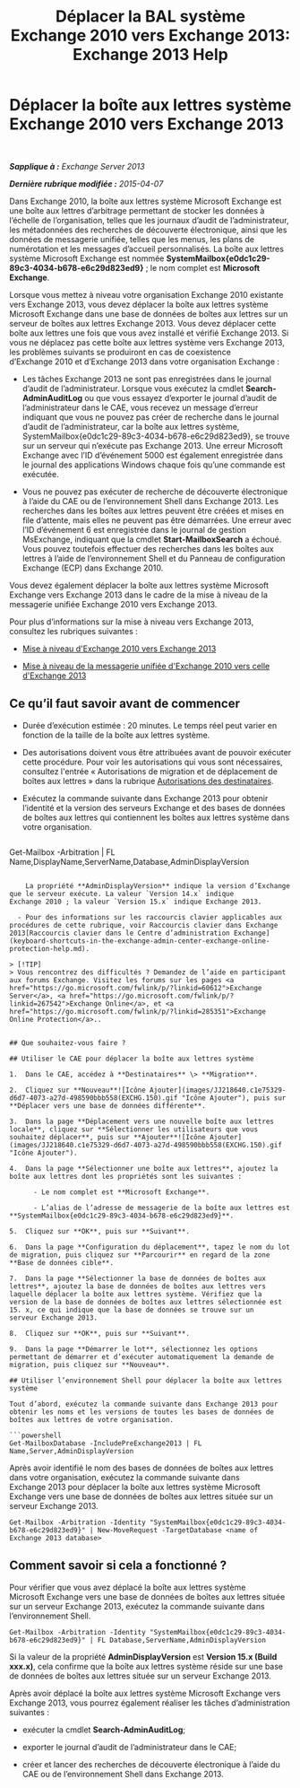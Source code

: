 ﻿---
title: 'Déplacer la BAL système Exchange 2010 vers Exchange 2013: Exchange 2013 Help'
TOCTitle: Déplacer la boîte aux lettres système Exchange 2010 vers Exchange 2013
ms:assetid: a3b03c4e-0bc7-41a2-885c-e9cac37566c8
ms:mtpsurl: https://technet.microsoft.com/fr-fr/library/Dn249849(v=EXCHG.150)
ms:contentKeyID: 54915106
ms.date: 04/24/2018
mtps_version: v=EXCHG.150
ms.translationtype: HT
---

# Déplacer la boîte aux lettres système Exchange 2010 vers Exchange 2013

 

_**Sapplique à :** Exchange Server 2013_

_**Dernière rubrique modifiée :** 2015-04-07_

Dans Exchange 2010, la boîte aux lettres système Microsoft Exchange est une boîte aux lettres d’arbitrage permettant de stocker les données à l’échelle de l’organisation, telles que les journaux d’audit de l’administrateur, les métadonnées des recherches de découverte électronique, ainsi que les données de messagerie unifiée, telles que les menus, les plans de numérotation et les messages d’accueil personnalisés. La boîte aux lettres système Microsoft Exchange est nommée **SystemMailbox{e0dc1c29-89c3-4034-b678-e6c29d823ed9}** ; le nom complet est **Microsoft Exchange**.

Lorsque vous mettez à niveau votre organisation Exchange 2010 existante vers Exchange 2013, vous devez déplacer la boîte aux lettres système Microsoft Exchange dans une base de données de boîtes aux lettres sur un serveur de boîtes aux lettres Exchange 2013. Vous devez déplacer cette boîte aux lettres une fois que vous avez installé et vérifié Exchange 2013. Si vous ne déplacez pas cette boîte aux lettres système vers Exchange 2013, les problèmes suivants se produiront en cas de coexistence d’Exchange 2010 et d’Exchange 2013 dans votre organisation Exchange :

  - Les tâches Exchange 2013 ne sont pas enregistrées dans le journal d’audit de l’administrateur. Lorsque vous exécutez la cmdlet **Search-AdminAuditLog** ou que vous essayez d’exporter le journal d’audit de l’administrateur dans le CAE, vous recevez un message d’erreur indiquant que vous ne pouvez pas créer de recherche dans le journal d’audit de l’administrateur, car la boîte aux lettres système, SystemMailbox{e0dc1c29-89c3-4034-b678-e6c29d823ed9}, se trouve sur un serveur qui n’exécute pas Exchange 2013. Une erreur Microsoft Exchange avec l’ID d’événement 5000 est également enregistrée dans le journal des applications Windows chaque fois qu’une commande est exécutée.

  - Vous ne pouvez pas exécuter de recherche de découverte électronique à l’aide du CAE ou de l’environnement Shell dans Exchange 2013. Les recherches dans les boîtes aux lettres peuvent être créées et mises en file d’attente, mais elles ne peuvent pas être démarrées. Une erreur avec l’ID d’événement 6 est enregistrée dans le journal de gestion MsExchange, indiquant que la cmdlet **Start-MailboxSearch** a échoué. Vous pouvez toutefois effectuer des recherches dans les boîtes aux lettres à l’aide de l’environnement Shell et du Panneau de configuration Exchange (ECP) dans Exchange 2010.

Vous devez également déplacer la boîte aux lettres système Microsoft Exchange vers Exchange 2013 dans le cadre de la mise à niveau de la messagerie unifiée Exchange 2010 vers Exchange 2013.

Pour plus d’informations sur la mise à niveau vers Exchange 2013, consultez les rubriques suivantes :

  - [Mise à niveau d'Exchange 2010 vers Exchange 2013](upgrade-from-exchange-2010-to-exchange-2013-exchange-2013-help.md)

  - [Mise à niveau de la messagerie unifiée d'Exchange 2010 vers celle d'Exchange 2013](upgrade-exchange-2010-um-to-exchange-2013-um-exchange-2013-help.md)

## Ce qu’il faut savoir avant de commencer

  - Durée d’exécution estimée : 20 minutes. Le temps réel peut varier en fonction de la taille de la boîte aux lettres système.

  - Des autorisations doivent vous être attribuées avant de pouvoir exécuter cette procédure. Pour voir les autorisations qui vous sont nécessaires, consultez l'entrée « Autorisations de migration et de déplacement de boîtes aux lettres » dans la rubrique [Autorisations des destinataires](recipients-permissions-exchange-2013-help.md).

  - Exécutez la commande suivante dans Exchange 2013 pour obtenir l’identité et la version des serveurs Exchange et des bases de données de boîtes aux lettres qui contiennent les boîtes aux lettres système dans votre organisation.
    
    ```powershell
Get-Mailbox -Arbitration | FL Name,DisplayName,ServerName,Database,AdminDisplayVersion
```
    
    La propriété **AdminDisplayVersion** indique la version d’Exchange que le serveur exécute. La valeur `Version 14.x` indique Exchange 2010 ; la valeur `Version 15.x` indique Exchange 2013.

  - Pour des informations sur les raccourcis clavier applicables aux procédures de cette rubrique, voir Raccourcis clavier dans Exchange 2013[Raccourcis clavier dans le Centre d’administration Exchange](keyboard-shortcuts-in-the-exchange-admin-center-exchange-online-protection-help.md).

> [!TIP]
> Vous rencontrez des difficultés ? Demandez de l’aide en participant aux forums Exchange. Visitez les forums sur les pages <a href="https://go.microsoft.com/fwlink/p/?linkid=60612">Exchange Server</a>, <a href="https://go.microsoft.com/fwlink/p/?linkid=267542">Exchange Online</a>, et <a href="https://go.microsoft.com/fwlink/p/?linkid=285351">Exchange Online Protection</a>..


## Que souhaitez-vous faire ?

## Utiliser le CAE pour déplacer la boîte aux lettres système

1.  Dans le CAE, accédez à **Destinataires** \> **Migration**.

2.  Cliquez sur **Nouveau**![Icône Ajouter](images/JJ218640.c1e75329-d6d7-4073-a27d-498590bbb558(EXCHG.150).gif "Icône Ajouter"), puis sur **Déplacer vers une base de données différente**.

3.  Dans la page **Déplacement vers une nouvelle boîte aux lettres locale**, cliquez sur **Sélectionner les utilisateurs que vous souhaitez déplacer**, puis sur **Ajouter**![Icône Ajouter](images/JJ218640.c1e75329-d6d7-4073-a27d-498590bbb558(EXCHG.150).gif "Icône Ajouter").

4.  Dans la page **Sélectionner une boîte aux lettres**, ajoutez la boîte aux lettres dont les propriétés sont les suivantes :
    
      - Le nom complet est **Microsoft Exchange**.
    
      - L’alias de l’adresse de messagerie de la boîte aux lettres est **SystemMailbox{e0dc1c29-89c3-4034-b678-e6c29d823ed9}**.

5.  Cliquez sur **OK**, puis sur **Suivant**.

6.  Dans la page **Configuration du déplacement**, tapez le nom du lot de migration, puis cliquez sur **Parcourir** en regard de la zone **Base de données cible**.

7.  Dans la page **Sélectionner la base de données de boîtes aux lettres**, ajoutez la base de données de boîtes aux lettres vers laquelle déplacer la boîte aux lettres système. Vérifiez que la version de la base de données de boîtes aux lettres sélectionnée est 15. x, ce qui indique que la base de données se trouve sur un serveur Exchange 2013.

8.  Cliquez sur **OK**, puis sur **Suivant**.

9.  Dans la page **Démarrer le lot**, sélectionnez les options permettant de démarrer et d’exécuter automatiquement la demande de migration, puis cliquez sur **Nouveau**.

## Utiliser l’environnement Shell pour déplacer la boîte aux lettres système

Tout d’abord, exécutez la commande suivante dans Exchange 2013 pour obtenir les noms et les versions de toutes les bases de données de boîtes aux lettres de votre organisation.

```powershell
Get-MailboxDatabase -IncludePreExchange2013 | FL Name,Server,AdminDisplayVersion
```

Après avoir identifié le nom des bases de données de boîtes aux lettres dans votre organisation, exécutez la commande suivante dans Exchange 2013 pour déplacer la boîte aux lettres système Microsoft Exchange vers une base de données de boîtes aux lettres située sur un serveur Exchange 2013.

    Get-Mailbox -Arbitration -Identity "SystemMailbox{e0dc1c29-89c3-4034-b678-e6c29d823ed9}" | New-MoveRequest -TargetDatabase <name of Exchange 2013 database>

## Comment savoir si cela a fonctionné ?

Pour vérifier que vous avez déplacé la boîte aux lettres système Microsoft Exchange vers une base de données de boîtes aux lettres située sur un serveur Exchange 2013, exécutez la commande suivante dans l’environnement Shell.

    Get-Mailbox -Arbitration -Identity "SystemMailbox{e0dc1c29-89c3-4034-b678-e6c29d823ed9}" | FL Database,ServerName,AdminDisplayVersion

Si la valeur de la propriété **AdminDisplayVersion** est **Version 15.x (Build xxx.x)**, cela confirme que la boîte aux lettres système réside sur une base de données de boîtes aux lettres située sur un serveur Exchange 2013.

Après avoir déplacé la boîte aux lettres système Microsoft Exchange vers Exchange 2013, vous pourrez également réaliser les tâches d’administration suivantes :

  - exécuter la cmdlet **Search-AdminAuditLog**;

  - exporter le journal d’audit de l’administrateur dans le CAE;

  - créer et lancer des recherches de découverte électronique à l’aide du CAE ou de l’environnement Shell dans Exchange 2013.

